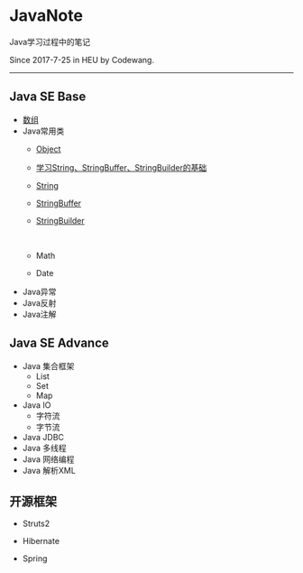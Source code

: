 # JavaNote
Java学习过程中的笔记 

Since 2017-7-25 in HEU by Codewang.

----------------------

## Java SE Base

 - [数组](https://github.com/codeWangHub/JavaNote/blob/master/Java_SE_Base/array/java%E6%95%B0%E7%BB%84.md)
 - Java常用类
    - [Object](https://github.com/codeWangHub/JavaNote/blob/base/Java_SE_Base/commonClasses/Object/Object.md)

    - [学习String、StringBuffer、StringBuilder的基础](https://github.com/codeWangHub/JavaNote/blob/master/Java_SE_Base/commonClasses/Base/String-StringBuffer%E7%9A%84%E5%9F%BA%E7%A1%80.md)

    - [String](https://github.com/codeWangHub/JavaNote/blob/base/Java_SE_Base/commonClasses/String/String.md)

    - [StringBuffer](https://github.com/codeWangHub/JavaNote/blob/master/Java_SE_Base/commonClasses/StringBuffer/java-StringBuffer.md)

    - [StringBuilder](https://github.com/codeWangHub/JavaNote/blob/master/Java_SE_Base/commonClasses/StringBuilder/StringBuilder.md)

      ​
   - Math
   - Date
- Java异常
- Java反射
- Java注解

## Java SE Advance

- Java 集合框架
  - List
  - Set
  - Map
- Java IO
  - 字符流
  - 字节流
- Java JDBC
- Java 多线程
- Java 网络编程
- Java 解析XML



## 开源框架

- Struts2

- Hibernate

- Spring

  ​












